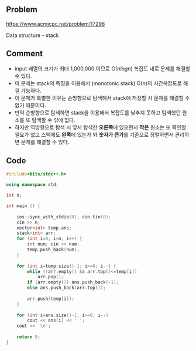 ## Problem

<https://www.acmicpc.net/problem/17298>

Data structure - stack

## Comment
* input 배열의 크기가 최대 1,000,000 이므로 O($nlogn$) 복잡도 내로 문제를 해결할 수 있다.
* 이 문제는 stack의 특징을 이용해서 (monotonic stack) O($n$)의 시간복잡도로 해결 가능하다.
* 이 문제가 특별한 이유는 순방향으로 탐색해서 stack에 저장할 시 문제를 해결할 수 없기 때문이다.
* 만약 순방향으로 탐색하면 stack을 이용해서 복잡도를 낮추지 못하고 탐색했던 원소를 또 탐색할 수 밖에 없다.
* 하지만 역방향으로 탐색 시 앞서 탐색한 **오른쪽**에 있으면서 **작은** 원소는 또 확인할 필요가 없고 스택에도 **왼쪽**에 있는가 와 **숫자가 큰가**를 기준으로 정렬하면서 관리하면 문제를 해결할 수 있다. 

## Code
```c++
#include<bits/stdc++.h>

using namespace std;

int n;

int main () {
    
    ios::sync_with_stdio(0); cin.tie(0);
    cin >> n;
    vector<int> temp,ans;
    stack<int> arr;
    for (int i=0; i<n; i++) {
        int num; cin >> num;
        temp.push_back(num);
    }
    
    for (int i=temp.size()-1; i>=0; i--) {
        while (!arr.empty() && arr.top()<=temp[i])
            arr.pop();
        if (arr.empty()) ans.push_back(-1);
        else ans.push_back(arr.top());
        
        arr.push(temp[i]);
    }
    
    for (int i=ans.size()-1; i>=0; i--)
        cout << ans[i] << ' ';
    cout << '\n';
    
    return 0;
}
```
